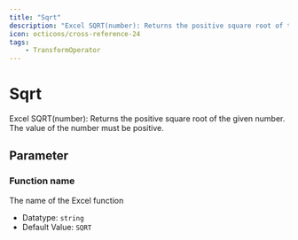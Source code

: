 ```yaml
---
title: "Sqrt"
description: "Excel SQRT(number): Returns the positive square root of the given number. The value of the number must be positive."
icon: octicons/cross-reference-24
tags: 
    - TransformOperator
---
```

# Sqrt
<!-- This file was generated - DO NOT CHANGE IT MANUALLY -->



Excel SQRT(number): Returns the positive square root of the given number. The value of the number must be positive.

## Parameter

### Function name

The name of the Excel function

- Datatype: `string`
- Default Value: `SQRT`



